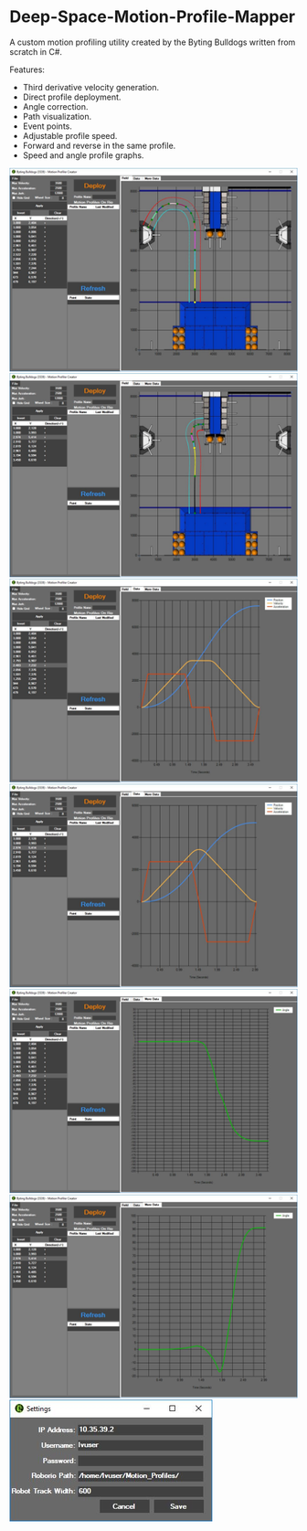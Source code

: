 # Deep-Space-Motion-Profile-Mapper
A custom motion profiling utility created by the Byting Bulldogs written from scratch in C#.

Features:
- Third derivative velocity generation.
- Direct profile deployment.
- Angle correction.
- Path visualization.
- Event points.
- Adjustable profile speed.
- Forward and reverse in the same profile.
- Speed and angle profile graphs.

![Image Of Motion Tool](https://github.com/BytingBulldogs3539/Deep-Space-Motion-Profile-Mapper/blob/master/Images/Capture.JPG)
![Image Of Motion Tool](https://github.com/BytingBulldogs3539/Deep-Space-Motion-Profile-Mapper/blob/master/Images/Capture2.JPG)
![Image Of Motion Tool](https://github.com/BytingBulldogs3539/Deep-Space-Motion-Profile-Mapper/blob/master/Images/Capture_1.JPG)
![Image Of Motion Tool](https://github.com/BytingBulldogs3539/Deep-Space-Motion-Profile-Mapper/blob/master/Images/Capture2_1.JPG)
![Image Of Motion Tool](https://github.com/BytingBulldogs3539/Deep-Space-Motion-Profile-Mapper/blob/master/Images/Capture_2.JPG)
![Image Of Motion Tool](https://github.com/BytingBulldogs3539/Deep-Space-Motion-Profile-Mapper/blob/master/Images/Capture2_2.JPG)
![Image Of Motion Tool](https://github.com/BytingBulldogs3539/Deep-Space-Motion-Profile-Mapper/blob/master/Images/Capture3.JPG)

